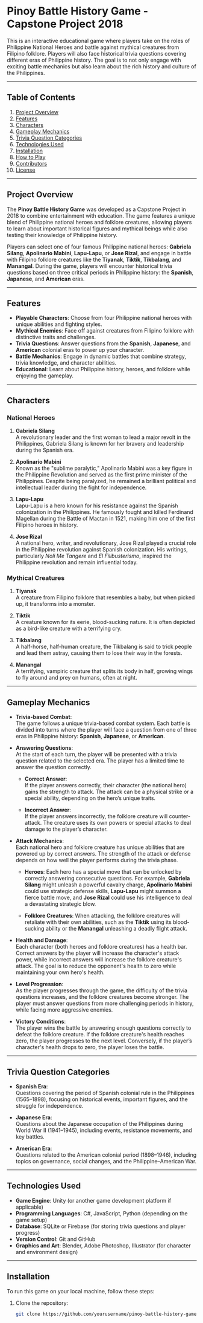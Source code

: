 # Pinoy Battle History Game - Capstone Project 2018

This is an interactive educational game where players take on the roles of Philippine National Heroes and battle against mythical creatures from Filipino folklore. Players will also face historical trivia questions covering different eras of Philippine history. The goal is to not only engage with exciting battle mechanics but also learn about the rich history and culture of the Philippines.

---

## Table of Contents
1. [Project Overview](#project-overview)
2. [Features](#features)
3. [Characters](#characters)
4. [Gameplay Mechanics](#gameplay-mechanics)
5. [Trivia Question Categories](#trivia-question-categories)
6. [Technologies Used](#technologies-used)
7. [Installation](#installation)
8. [How to Play](#how-to-play)
9. [Contributors](#contributors)
10. [License](#license)

---

## Project Overview

The **Pinoy Battle History Game** was developed as a Capstone Project in 2018 to combine entertainment with education. The game features a unique blend of Philippine national heroes and folklore creatures, allowing players to learn about important historical figures and mythical beings while also testing their knowledge of Philippine history.

Players can select one of four famous Philippine national heroes: **Gabriela Silang**, **Apolinario Mabini**, **Lapu-Lapu**, or **Jose Rizal**, and engage in battle with Filipino folklore creatures like the **Tiyanak**, **Tiktik**, **Tikbalang**, and **Manangal**. During the game, players will encounter historical trivia questions based on three critical periods in Philippine history: the **Spanish**, **Japanese**, and **American** eras.

---

## Features

- **Playable Characters**: Choose from four Philippine national heroes with unique abilities and fighting styles.
- **Mythical Enemies**: Face off against creatures from Filipino folklore with distinctive traits and challenges.
- **Trivia Questions**: Answer questions from the **Spanish**, **Japanese**, and **American** colonial eras to power up your character.
- **Battle Mechanics**: Engage in dynamic battles that combine strategy, trivia knowledge, and character abilities.
- **Educational**: Learn about Philippine history, heroes, and folklore while enjoying the gameplay.

---

## Characters

### National Heroes
1. **Gabriela Silang**  
   A revolutionary leader and the first woman to lead a major revolt in the Philippines, Gabriela Silang is known for her bravery and leadership during the Spanish era.

2. **Apolinario Mabini**  
   Known as the "sublime paralytic," Apolinario Mabini was a key figure in the Philippine Revolution and served as the first prime minister of the Philippines. Despite being paralyzed, he remained a brilliant political and intellectual leader during the fight for independence.

3. **Lapu-Lapu**  
   Lapu-Lapu is a hero known for his resistance against the Spanish colonization in the Philippines. He famously fought and killed Ferdinand Magellan during the Battle of Mactan in 1521, making him one of the first Filipino heroes in history.

4. **Jose Rizal**  
   A national hero, writer, and revolutionary, Jose Rizal played a crucial role in the Philippine revolution against Spanish colonization. His writings, particularly *Noli Me Tangere* and *El Filibusterismo*, inspired the Philippine revolution and remain influential today.

### Mythical Creatures
1. **Tiyanak**  
   A creature from Filipino folklore that resembles a baby, but when picked up, it transforms into a monster.

2. **Tiktik**  
   A creature known for its eerie, blood-sucking nature. It is often depicted as a bird-like creature with a terrifying cry.

3. **Tikbalang**  
   A half-horse, half-human creature, the Tikbalang is said to trick people and lead them astray, causing them to lose their way in the forests.

4. **Manangal**  
   A terrifying, vampiric creature that splits its body in half, growing wings to fly around and prey on humans, often at night.

---

## Gameplay Mechanics

- **Trivia-based Combat**:  
  The game follows a unique trivia-based combat system. Each battle is divided into turns where the player will face a question from one of three eras in Philippine history: **Spanish**, **Japanese**, or **American**.

- **Answering Questions**:  
  At the start of each turn, the player will be presented with a trivia question related to the selected era. The player has a limited time to answer the question correctly.

  - **Correct Answer**:  
    If the player answers correctly, their character (the national hero) gains the strength to attack. The attack can be a physical strike or a special ability, depending on the hero’s unique traits.
  
  - **Incorrect Answer**:  
    If the player answers incorrectly, the folklore creature will counter-attack. The creature uses its own powers or special attacks to deal damage to the player’s character.

- **Attack Mechanics**:  
  Each national hero and folklore creature has unique abilities that are powered up by correct answers. The strength of the attack or defense depends on how well the player performs during the trivia phase.
  
  - **Heroes**: Each hero has a special move that can be unlocked by correctly answering consecutive questions. For example, **Gabriela Silang** might unleash a powerful cavalry charge, **Apolinario Mabini** could use strategic defense skills, **Lapu-Lapu** might summon a fierce battle move, and **Jose Rizal** could use his intelligence to deal a devastating strategic blow.

  - **Folklore Creatures**: When attacking, the folklore creatures will retaliate with their own abilities, such as the **Tiktik** using its blood-sucking ability or the **Manangal** unleashing a deadly flight attack.

- **Health and Damage**:  
  Each character (both heroes and folklore creatures) has a health bar. Correct answers by the player will increase the character's attack power, while incorrect answers will increase the folklore creature's attack. The goal is to reduce the opponent's health to zero while maintaining your own hero's health.

- **Level Progression**:  
  As the player progresses through the game, the difficulty of the trivia questions increases, and the folklore creatures become stronger. The player must answer questions from more challenging periods in history, while facing more aggressive enemies.

- **Victory Conditions**:  
  The player wins the battle by answering enough questions correctly to defeat the folklore creature. If the folklore creature's health reaches zero, the player progresses to the next level. Conversely, if the player’s character's health drops to zero, the player loses the battle.

---

## Trivia Question Categories

- **Spanish Era**:  
  Questions covering the period of Spanish colonial rule in the Philippines (1565–1898), focusing on historical events, important figures, and the struggle for independence.

- **Japanese Era**:  
  Questions about the Japanese occupation of the Philippines during World War II (1941–1945), including events, resistance movements, and key battles.

- **American Era**:  
  Questions related to the American colonial period (1898–1946), including topics on governance, social changes, and the Philippine–American War.

---

## Technologies Used

- **Game Engine**: Unity (or another game development platform if applicable)
- **Programming Languages**: C#, JavaScript, Python (depending on the game setup)
- **Database**: SQLite or Firebase (for storing trivia questions and player progress)
- **Version Control**: Git and GitHub
- **Graphics and Art**: Blender, Adobe Photoshop, Illustrator (for character and environment design)

---

## Installation

To run this game on your local machine, follow these steps:

1. Clone the repository:
   ```bash
   git clone https://github.com/yourusername/pinoy-battle-history-game.git

